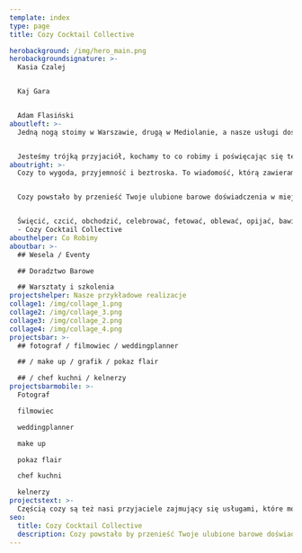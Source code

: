 ```yaml
---
template: index
type: page
title: Cozy Cocktail Collective

herobackground: /img/hero_main.png
herobackgroundsignature: >-
  Kasia Czalej


  Kaj Gara


  Adam Flasiński
aboutleft: >-
  Jedną nogą stoimy w Warszawie, drugą w Mediolanie, a nasze usługi dostarczamy tam, gdzie jesteś Ty i Twoje potrzeby. Mówimy po polsku, angielsku, włosku, francusku.


  Jesteśmy trójką przyjaciół, kochamy to co robimy i poświęcając się temu chcemy zmieniać Wasz świat na lepszy i smaczniejszy
aboutright: >-
  Cozy to wygoda, przyjemność i beztroska. To wiadomość, którą zawieramy w naszych działaniach.


  Cozy powstało by przenieść Twoje ulubione barowe doświadczenia w miejsce najważniejszych wydarzeń Twojego życia


  Święcić, czcić, obchodzić, celebrować, fetować, oblewać, opijać, bawić się. To synonimy celebracji, czyli my  
  - Cozy Cocktail Collective
abouthelper: Co Robimy
aboutbar: >-
  ## Wesela / Eventy

  ## Doradztwo Barowe

  ## Warsztaty i szkolenia
projectshelper: Nasze przykładowe realizacje
collage1: /img/collage_1.png
collage2: /img/collage_3.png
collage3: /img/collage_2.png
collage4: /img/collage_4.png
projectsbar: >-
  ## fotograf / filmowiec / weddingplanner

  ## / make up / grafik / pokaz flair

  ## / chef kuchni / kelnerzy
projectsbarmobile: >-
  Fotograf  

  filmowiec  

  weddingplanner  

  make up  

  pokaz flair  

  chef kuchni  

  kelnerzy
projectstext: >-
  Częścią cozy są też nasi przyjaciele zajmujący się usługami, które mogą wzbogacić Twoją imprezę, akcję promocyjną, czy tworzenie konceptu. Działając razem nasz potencjał się mnoży a wrażenia z całości będą bardziej spójne i proporcjonalnie większe.
seo:
  title: Cozy Cocktail Collective
  description: Cozy powstało by przenieść Twoje ulubione barowe doświadczenia w miejsce najważniejszych wydarzeń Twojego życia
---
```

